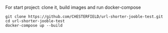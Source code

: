 For start project: clone it, build images and run docker-compose
```
git clone https://github.com/CHESTERFIELD/url-shorter-jooble-test.git
cd url-shorter-jooble-test     
docker-compose up --build
```